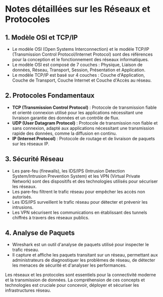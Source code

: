 # Notes détaillées sur les Réseaux et Protocoles

## 1. Modèle OSI et TCP/IP
- Le modèle OSI (Open Systems Interconnection) et le modèle TCP/IP (Transmission Control Protocol/Internet Protocol) sont des références pour la conception et le fonctionnement des réseaux informatiques.
- Le modèle OSI est composé de 7 couches : Physique, Liaison de données, Réseau, Transport, Session, Présentation et Application.
- Le modèle TCP/IP est basé sur 4 couches : Couche d'Application, Couche de Transport, Couche Internet et Couche d'Accès au réseau.

## 2. Protocoles Fondamentaux
- **TCP (Transmission Control Protocol)** : Protocole de transmission fiable et orienté connexion utilisé pour les applications nécessitant une livraison garantie des données et un contrôle de flux.
- **UDP (User Datagram Protocol)** : Protocole de transmission non fiable et sans connexion, adapté aux applications nécessitant une transmission rapide des données, comme la diffusion en continu.
- **IP (Internet Protocol)** : Protocole de routage et de livraison de paquets sur les réseaux IP.

## 3. Sécurité Réseau
- Les pare-feu (firewalls), les IDS/IPS (Intrusion Detection System/Intrusion Prevention System) et les VPN (Virtual Private Network) sont des dispositifs et des technologies utilisés pour sécuriser les réseaux.
- Les pare-feu filtrent le trafic réseau pour empêcher les accès non autorisés.
- Les IDS/IPS surveillent le trafic réseau pour détecter et prévenir les intrusions.
- Les VPN sécurisent les communications en établissant des tunnels chiffrés à travers des réseaux publics.

## 4. Analyse de Paquets
- Wireshark est un outil d'analyse de paquets utilisé pour inspecter le trafic réseau.
- Il capture et affiche les paquets transitant sur un réseau, permettant aux administrateurs de diagnostiquer les problèmes de réseau, de détecter les menaces de sécurité et d'analyser les performances.

Les réseaux et les protocoles sont essentiels pour la connectivité moderne et la transmission de données. La compréhension de ces concepts et technologies est cruciale pour concevoir, déployer et sécuriser les infrastructures réseau.
